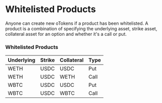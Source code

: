 # Whitelisted Products

Anyone can create new oTokens if a product has been whitelisted. A product is a combination of specifying the underlying asset, strike asset, collateral asset for an option and whether it's a call or put. 

### Whitelisted Products

| Underlying | Strike | Collateral | Type |
| :--- | :--- | :--- | :--- |
| WETH | USDC | USDC | Put |
| WETH | USDC | WETH | Call |
| WBTC | USDC | USDC | Put |
| WBTC | USDC | WBTC | Call |



